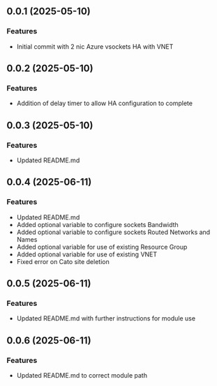 ## 0.0.1 (2025-05-10)

### Features
- Initial commit with 2 nic Azure vsockets HA with VNET

## 0.0.2 (2025-05-10)

### Features
- Addition of delay timer to allow HA configuration to complete

## 0.0.3 (2025-05-10)

### Features
- Updated README.md

## 0.0.4 (2025-06-11)

### Features
- Updated README.md
- Added optional variable to configure sockets Bandwidth
- Added optional variable to configure sockets Routed Networks and Names
- Added optional variable for use of existing Resource Group
- Added optional variable for use of existing VNET
- Fixed error on Cato site deletion

## 0.0.5 (2025-06-11)

### Features
- Updated README.md with further instructions for module use

## 0.0.6 (2025-06-11)

### Features
- Updated README.md to correct module path